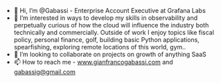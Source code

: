 - 👋 Hi, I’m @Gabassi - Enterprise Account Executive at Grafana Labs
- 👀 I’m interested in ways to develop my skills in observability and perpetually curious of how the cloud will influence the industry both technically and commercially. Outside of work I enjoy topics like fiscal policy, personal finance, golf, building basic Python applications, spearfishing, exploring remote locations of this world, gym.. 
- 💞️ I’m looking to collaborate on projects on growth of anything SaaS
- 📫 How to reach me - www.gianfrancogabassi.com and gabassig@gmail.com
